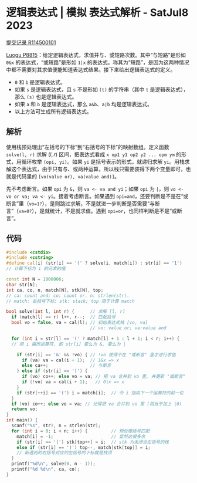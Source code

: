# 逻辑表达式 | 模拟 表达式解析 - SatJul8 2023
[提交记录 R114500101](https://www.luogu.com.cn/record/114500101)

[Luogu P8815](https://www.luogu.com.cn/problem/P8815)：给定逻辑表达式，求值并与、或短路次数。其中“与短路”是形如 `0&x` 的表达式，“或短路”是形如 `1|x` 的表达式。称其为“短路”，是因为这两种情况中都不需要对其求值便能知道表达式结果。接下来给出逻辑表达式的定义。
- `0` 和 `1` 是逻辑表达式。
- 如果 `s` 是逻辑表达式，且 `s` 不是形如 `(t)` 的字符串（其中 `t` 是逻辑表达式），那么 `(s)` 也是逻辑表达式。
- 如果 `a` 和 `b` 是逻辑表达式，那么 `a&b`、`a|b` 均是逻辑表达式。
- 以上方法可生成所有逻辑表达式。

## 解析
使用栈预处理出“左括号的下标”到“右括号的下标”的映射数组。定义函数 `solve(l, r)` 求解 $(l, r)$ 区间，把表达式看成 `x op1 y1 op2 y2 ... opm ym` 的形式，用循环枚举 `(opi, yi)`。如果 `yi` 是括号表示的形式，就递归求解 `yi`。用栈求解这个表达式，由于只有与、或两种运算，所以栈只需要装得下两个变量即可，也就是代码里的 `[vo(value or), va(value and)]`。

先不考虑断言。如果 `opi` 为 `&`，则 `va <- va and yi`；如果 `opi` 为 `|`，则 `vo <- vo or va; va <- yi`。接着考虑断言。如果遇到 `opi=and`，还要判断是不是在“或断言”里（`vo=1?`），是则跳过求解，不是就进一步判断是否需要“与断言”（`va=0?`），是就统计，不是就求值。遇到 `opi=or`，也同样判断是不是“或断言”。

## 代码
```cpp
#include <cstdio>
#include <cstring>
#define cal(i) (str[i] == '(' ? solve(i, match[i]) : str[i] == '1')
// 计算下标为 i 的元素的值

const int N = 1000006;
char str[N];
int ca, co, n, match[N], stk[N], top;
// ca: count and; co: count or. n: strlen(str).
// match: 右括号下标; stk: stack; top 用于计算 match

bool solve(int l, int r) {      // 求解 [l, r]
  if (match[l] == r) l++, r--;  // 匹配括号
  bool vo = false, va = cal(l); // 初始表达式栈 [vo, va]
                                // vo: value or; va:value and

  for (int i = str[l] == '(' ? match[l] + 1 : l + 1; i < r; i++) {
  // 用 i 遍历运算符. 即 str[i] 要么为 &, 要么为 |

    if (str[i] == '&' && !vo) { // !vo 使得不在 "或断言" 里才进行求值
      if (va) va = cal(i + 1);  // 1&x => x
      else ca++;                // 与断言
    } else if (str[i] == '|') {
      if (vo) co++; else vo = va; // 把 va 合并到 vo 里, 并更新 "或断言"
      if (!vo) va = cal(i + 1);   // 0|x => x
    }
    if (str[++i] == '(') i = match[i];  // 令 i 指向下一个运算符的前一位
  }
  if (vo) co++; else vo = va; // 记得把 va 合并到 vo 里 (相当于加上 |0)
  return vo;
}
int main() {
  scanf("%s", str), n = strlen(str);
  for (int i = 0; i < n; i++) {         // 预处理括号匹配
    match[i] = -1;                      // 显然这很多余
    if (str[i] == '(') stk[top++] = i;  // stk 为未闭合左括号的栈
    else if (str[i] == ')') top--, match[stk[top]] = i;
    // 新遇到的右括号对应的左括号的下标就是栈顶
  }
  printf("%d\n", solve(0, n - 1));
  printf("%d %d\n", ca, co);
}
```
